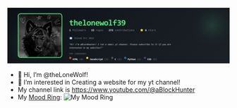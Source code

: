 ![thelonewolf39's GitHub Banner](https://raw.githubusercontent.com/thelonewolf39/thelonewolf39/main/banner.png)
- 👋 Hi, I’m @theLoneWolf!
- 👀 I’m interested in Creating a website for my yt channel!
- My channel link is https://www.youtube.com/@aBlockHunter
- My [Mood Ring](thelonewolf39.github.io/Github-Mood-Rings/):
  ![My Mood Ring](https://thelonewolf39.github.io/Github-Mood-Rings/?user=thelonewolf39)

<!---
aiden257/aiden257 is a ✨ special ✨ repository because its `README.md` (this file) appears on your GitHub profile.
You can click the Preview link to take a look at your changes.
--->
